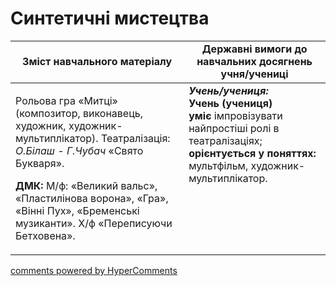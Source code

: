 <div id="hypercomments_widget" class="js-hypercomments-widget invisible"></div>

Синтетичні мистецтва
=============================================

<table>
  <tr>
    <td width="55%" align="center"><b>Зміст навчального матеріалу</b></td>
    <td width="45%" align="center"><b>Державні вимоги до навчальних досягнень учня/учениці</b></td>
  </tr>
<tbody>
  <tr>
    <td width="55%" style="vertical-align:top !important;">
<p>Рольова гра «Митці» (композитор, виконавець, художник, художник-мультиплікатор). Театралізація: <i>О.Білаш - Г.Чубач</i> «Свято Букваря».</p>
<p><b>ДМК:</b> М/ф: «Великий вальс», «Пластилінова ворона», «Гра», «Вінні Пух», «Бременські музиканти». Х/ф «Переписуючи Бетховена».</p>
	</td>
<td width="45%" style="vertical-align:top !important;"><b><i>Учень/учениця:</i></b><br>
<b>Учень (учениця)</b><br>
<b>уміє</b> імпровізувати найпростіші ролі в театралізаціях;<br>
<b>орієнтується у поняттях:</b> мультфільм, художник-мультиплікатор.<br>
</td>
	</tr>
</tbody>
</table>

<div class="js-hypercomments-container">
<a href="http://hypercomments.com" class="hc-link" title="comments widget">comments powered by HyperComments</a>
</div>